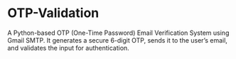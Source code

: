# OTP-Validation
A Python-based OTP (One-Time Password) Email Verification System using Gmail SMTP. It generates a secure 6-digit OTP, sends it to the user’s email, and validates the input for authentication.
